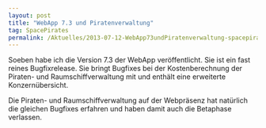 ```yaml
---
layout: post
title: "WebApp 7.3 und Piratenverwaltung"
tag: SpacePirates
permalink: /Aktuelles/2013-07-12-WebApp73undPiratenverwaltung-spacepirates
---
```


Soeben habe ich die Version 7.3 der WebApp veröffentlicht. Sie ist ein fast reines Bugfixrelease. Sie bringt Bugfixes bei der Kostenberechnung der Piraten- und Raumschiffverwaltung mit und enthält eine erweiterte Konzernübersicht.

Die Piraten- und Raumschiffverwaltung auf der Webpräsenz hat natürlich die gleichen Bugfixes erfahren und haben damit auch die Betaphase verlassen.

